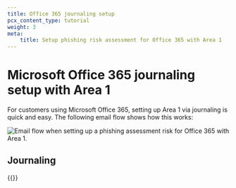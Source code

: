 ```yaml
---
title: Office 365 journaling setup
pcx_content_type: tutorial
weight: 3
meta:
    title: Setup phishing risk assessment for Office 365 with Area 1
---
```


# Microsoft Office 365 journaling setup with Area 1

For customers using Microsoft Office 365, setting up Area 1 via journaling is quick and easy. The following email flow shows how this works:

![Email flow when setting up a phishing assessment risk for Office 365 with Area 1.](/email-security/static/deployment/api-setup/journaling/office365-journaling-flow.png)

## Journaling

{{<render file="_journaling-connector.md">}}